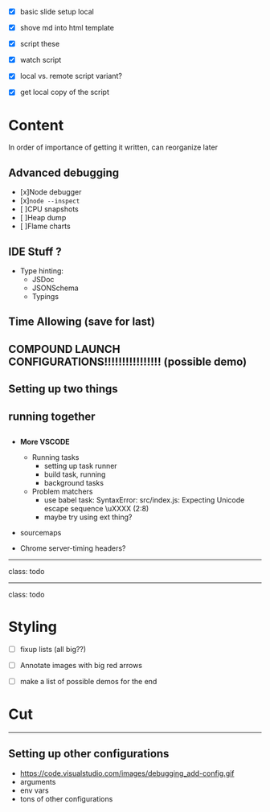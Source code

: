 * [x] basic slide setup local
* [x] shove md into html template
* [x] script these
* [x] watch script

* [x] local vs. remote script variant?
* [x] get local copy of the script

# Content

In order of importance of getting it written, can reorganize later

## Advanced debugging

* [x]Node debugger
* [x]`node --inspect`
* [ ]CPU snapshots
* [ ]Heap dump
* [ ]Flame charts

## IDE Stuff ?

* Type hinting:
  * JSDoc
  * JSONSchema
  * Typings

## Time Allowing (save for last)

## COMPOUND LAUNCH CONFIGURATIONS!!!!!!!!!!!!!!!! (possible demo)

## Setting up two things

## running together

##

* **More VSCODE**
  * Running tasks
    * setting up task runner
    * build task, running
    * background tasks
  * Problem matchers
    * use babel task: SyntaxError: src/index.js: Expecting Unicode escape sequence \uXXXX (2:8)
    * maybe try using ext thing?
* sourcemaps

* Chrome server-timing headers?

---

class: todo


---

class: todo

# Styling

* [ ] fixup lists (all big??)
* [ ] Annotate images with big red arrows
* [ ] make a list of possible demos for the end


# Cut

---

## Setting up other configurations

* https://code.visualstudio.com/images/debugging_add-config.gif
* arguments
* env vars
* tons of other configurations